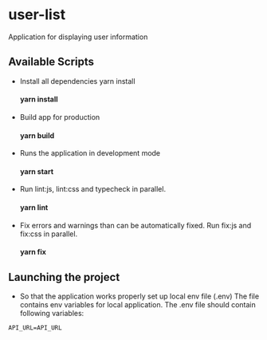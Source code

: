 # user-list

Application for displaying user information

## Available Scripts

- Install all dependencies yarn install
  #### yarn install
- Build app for production
  #### yarn build
- Runs the application in development mode
  #### yarn start
- Run lint:js, lint:css and typecheck in parallel.
  #### yarn lint
- Fix errors and warnings than can be automatically fixed. Run fix:js and fix:css in parallel.
  #### yarn fix

## Launching the project

* So that the application works properly set up local env file (.env)
  The file contains env variables for local application.
  The .env file should contain following variables:

```
API_URL=API_URL

